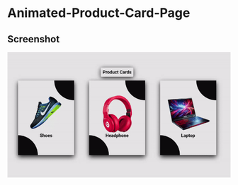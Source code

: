# Animated-Product-Card-Page
## Screenshot

![Screenshot](https://github.com/usamaBIftikhar/Animated-Product-Card-Page/blob/main/demo.gif)
